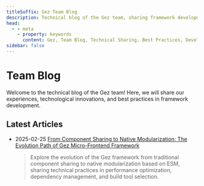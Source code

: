 ```yaml
---
titleSuffix: Gez Team Blog
description: Technical blog of the Gez team, sharing framework development experience, best practices, and technological innovations.
head:
  - - meta
    - property: keywords
      content: Gez, Team Blog, Technical Sharing, Best Practices, Development Experience
sidebar: false
---
```


# Team Blog

Welcome to the technical blog of the Gez team! Here, we will share our experiences, technological innovations, and best practices in framework development.

## Latest Articles

- 2025-02-25 [From Component Sharing to Native Modularization: The Evolution Path of Gez Micro-Frontend Framework](./birth-of-gez.md)
  > Explore the evolution of the Gez framework from traditional component sharing to native modularization based on ESM, sharing technical practices in performance optimization, dependency management, and build tool selection.